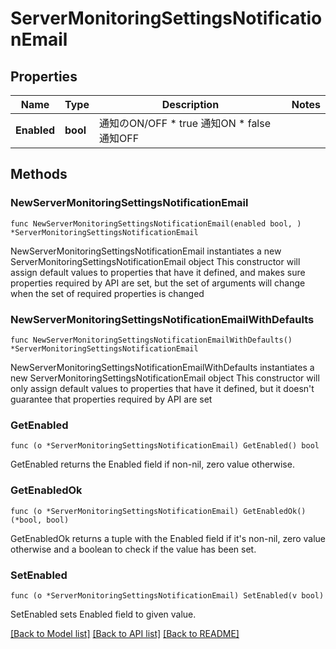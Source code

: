 # ServerMonitoringSettingsNotificationEmail

## Properties

Name | Type | Description | Notes
------------ | ------------- | ------------- | -------------
**Enabled** | **bool** | 通知のON/OFF * true 通知ON * false 通知OFF | 

## Methods

### NewServerMonitoringSettingsNotificationEmail

`func NewServerMonitoringSettingsNotificationEmail(enabled bool, ) *ServerMonitoringSettingsNotificationEmail`

NewServerMonitoringSettingsNotificationEmail instantiates a new ServerMonitoringSettingsNotificationEmail object
This constructor will assign default values to properties that have it defined,
and makes sure properties required by API are set, but the set of arguments
will change when the set of required properties is changed

### NewServerMonitoringSettingsNotificationEmailWithDefaults

`func NewServerMonitoringSettingsNotificationEmailWithDefaults() *ServerMonitoringSettingsNotificationEmail`

NewServerMonitoringSettingsNotificationEmailWithDefaults instantiates a new ServerMonitoringSettingsNotificationEmail object
This constructor will only assign default values to properties that have it defined,
but it doesn't guarantee that properties required by API are set

### GetEnabled

`func (o *ServerMonitoringSettingsNotificationEmail) GetEnabled() bool`

GetEnabled returns the Enabled field if non-nil, zero value otherwise.

### GetEnabledOk

`func (o *ServerMonitoringSettingsNotificationEmail) GetEnabledOk() (*bool, bool)`

GetEnabledOk returns a tuple with the Enabled field if it's non-nil, zero value otherwise
and a boolean to check if the value has been set.

### SetEnabled

`func (o *ServerMonitoringSettingsNotificationEmail) SetEnabled(v bool)`

SetEnabled sets Enabled field to given value.



[[Back to Model list]](../README.md#documentation-for-models) [[Back to API list]](../README.md#documentation-for-api-endpoints) [[Back to README]](../README.md)


